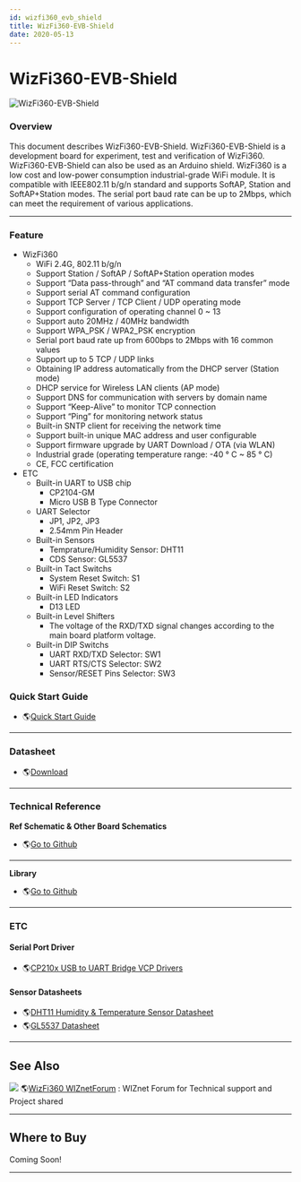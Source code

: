 ```yaml
---
id: wizfi360_evb_shield
title: WizFi360-EVB-Shield
date: 2020-05-13
---
```


# WizFi360-EVB-Shield

![WizFi360-EVB-Shield](/document_framework/img/products/wizfi360/wizfi360-evb.jpg)

### Overview

This document describes WizFi360-EVB-Shield. WizFi360-EVB-Shield is a
development board for experiment, test and verification of WizFi360.
WizFi360-EVB-Shield can also be used as an Arduino shield. WizFi360 is a
low cost and low-power consumption industrial-grade WiFi module. It is
compatible with IEEE802.11 b/g/n standard and supports SoftAP, Station
and SoftAP+Station modes. The serial port baud rate can be up to 2Mbps,
which can meet the requirement of various applications.

-----

### Feature

  - WizFi360
      - WiFi 2.4G, 802.11 b/g/n
      - Support Station / SoftAP / SoftAP+Station operation modes
      - Support “Data pass-through” and “AT command data transfer” mode
      - Support serial AT command configuration
      - Support TCP Server / TCP Client / UDP operating mode
      - Support configuration of operating channel 0 \~ 13
      - Support auto 20MHz / 40MHz bandwidth
      - Support WPA\_PSK / WPA2\_PSK encryption
      - Serial port baud rate up from 600bps to 2Mbps with 16 common
        values
      - Support up to 5 TCP / UDP links
      - Obtaining IP address automatically from the DHCP server (Station
        mode)
      - DHCP service for Wireless LAN clients (AP mode)
      - Support DNS for communication with servers by domain name
      - Support “Keep-Alive” to monitor TCP connection
      - Support “Ping” for monitoring network status
      - Built-in SNTP client for receiving the network time
      - Support built-in unique MAC address and user configurable
      - Support firmware upgrade by UART Download / OTA (via WLAN)
      - Industrial grade (operating temperature range: -40 ° C \~ 85 °
        C)
      - CE, FCC certification 
  - ETC
      - Built-in UART to USB chip
          - CP2104-GM
          - Micro USB B Type Connector
      - UART Selector
          - JP1, JP2, JP3
          - 2.54mm Pin Header
      - Built-in Sensors
          - Temprature/Humidity Sensor: DHT11
          - CDS Sensor: GL5537
      - Built-in Tact Switchs
          - System Reset Switch: S1
          - WiFi Reset Switch: S2
      - Built-in LED Indicators
          - D13 LED
      - Built-in Level Shifters
          - The voltage of the RXD/TXD signal changes according to the
            main board platform voltage.
      - Built-in DIP Switchs
          - UART RXD/TXD Selector: SW1
          - UART RTS/CTS Selector: SW2
          - Sensor/RESET Pins Selector: SW3
### Quick Start Guide

  - 🌎[Quick Start
    Guide](Documents.md)

-----

### Datasheet

  - 🌎[Download](Documents.md)

-----

### Technical Reference

**Ref Schematic & Other Board Schematics**

  - 🌎[Go to
    Github](https://github.com/Wiznet/Hardware-Files-of-WIZnet/tree/master/07_WizFi_Module/WizFi360-EVB-Shield)

-----

**Library**

  - 🌎[Go to Github](https://github.com/wizfi/Release)

-----

### ETC

#### Serial Port Driver

  - 🌎[CP210x USB to UART Bridge VCP
    Drivers](http://www.silabs.com/products/development-tools/software/usb-to-uart-bridge-vcp-drivers)

#### Sensor Datasheets

  - 🌎[DHT11 Humidity & Temperature Sensor
    Datasheet](http://www.micropik.com/PDF/dht11.pdf)
  - 🌎[GL5537
    Datasheet](https://www.kth.se/social/files/54ef17dbf27654753f437c56/GL5537.pdf)

-----

## See Also

![](/document_framework/img/link.png) 🌎[WizFi360
WIZnetForum](https://forum.wiznet.io/c/wifi-module/wizfi360) : WIZnet
Forum for Technical support and Project shared

-----

## Where to Buy



Coming Soon\!


-----
